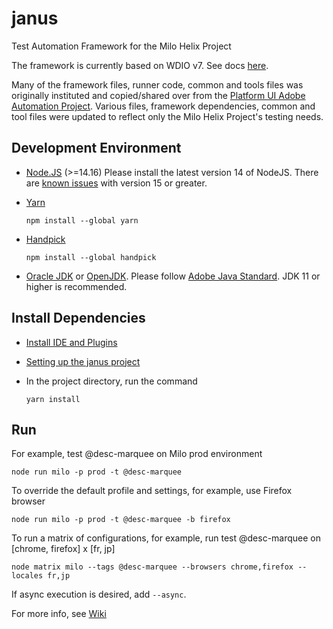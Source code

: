 # janus
Test Automation Framework for the Milo Helix Project

The framework is currently based on WDIO v7. See docs [here](https://webdriver.io/docs/api).

Many of the framework files, runner code, common and tools files was originally instituted and copied/shared over from the [Platform UI Adobe Automation Project](https://git.corp.adobe.com/wcms/Platform-UI).  Various files, framework dependencies, common and tool files were updated to reflect only the Milo Helix Project's testing needs.

## Development Environment

* [Node.JS](https://nodejs.org/) (>=14.16)
  Please install the latest version 14 of NodeJS. There are [known issues](https://www.npmjs.com/package/fibers) with version 15 or greater.
* [Yarn](https://classic.yarnpkg.com/en/docs/install/)

    ```npm install --global yarn```
* [Handpick](https://www.npmjs.com/package/handpick)

    ```npm install --global handpick```
* [Oracle JDK](https://www.oracle.com/java/technologies/javase-downloads.html) or [OpenJDK](https://jdk.java.net/). Please follow [Adobe Java Standard](https://wiki.corp.adobe.com/display/TechOpsArchitecture/Adobe+Java+Strategy+FAQ#AdobeJavaStrategyFAQ-AdobeStandard). JDK 11 or higher is recommended.


## Install Dependencies

* [Install IDE and Plugins](https://milo.adobe.com/wiki/test-automation/development-setup)
* [Setting up the janus project](https://milo.adobe.com/wiki/test-automation/janus-project-setup)
* In the project directory, run the command

    ```yarn install```

## Run

For example, test @desc-marquee on Milo prod environment

```node run milo -p prod -t @desc-marquee```

To override the default profile and settings, for example, use Firefox browser

```node run milo -p prod -t @desc-marquee -b firefox```

To run a matrix of configurations, for example, run test @desc-marquee on \[chrome, firefox\] x \[fr, jp\]

```node matrix milo --tags @desc-marquee --browsers chrome,firefox --locales fr,jp```

If async execution is desired, add `--async`.

For more info, see [Wiki](https://milo.adobe.com/wiki/test-automation/test-automation-framework)
